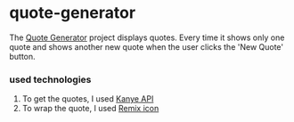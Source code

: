 # quote-generator 

The [Quote Generator](https://sgokbi.github.io/quote-generator/) project displays quotes. Every time it shows only one quote and shows another new quote when the user clicks the  'New Quote' button. 


### used technologies
 1. To get the quotes, I used  [Kanye API](https://kanye.rest/) 
 2. To wrap the quote, I used [Remix icon](https://remixicon.com/) 
